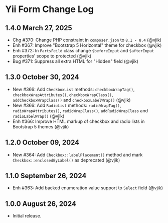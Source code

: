 # Yii Form Change Log

## 1.4.0 March 27, 2025

- Chg #370: Change PHP constraint in `composer.json` to `8.1 - 8.4` (@vjik)
- Enh #367: Improve "Bootstrap 5 Horizontal" theme for checkbox (@vjik)
- Enh #372: In `PartsFeild` class change `$beforeInput` and `$afterInput` properties' scope to protected (@vjik)
- Bug #371: Suppress all extra HTML for "Hidden" field (@vjik)

## 1.3.0 October 30, 2024

- New #366: Add `CheckboxList` methods: `checkboxWrapTag()`, `checkboxWrapAttributes()`, `checkboxWrapClass()`,
  `addCheckboxWrapClass()` and `checkboxLabelWrap()` (@vjik)
- New #366: Add `RadioList` methods: `radioWrapTag()`, `radioWrapAttributes()`, `radioWrapClass()`, `addRadioWrapClass`
  and `radioLabelWrap()` (@vjik)
- Enh #366: Improve HTML markup of checkbox and radio lists in Bootstrap 5 themes (@vjik)

## 1.2.0 October 09, 2024

- New #364: Add `Checkbox::labelPlacement()` method and mark `Checkbox::enclosedByLabel()` as deprecated (@vjik)

## 1.1.0 September 26, 2024

- Enh #363: Add backed enumeration value support to `Select` field (@vjik)

## 1.0.0 August 26, 2024

- Initial release.
